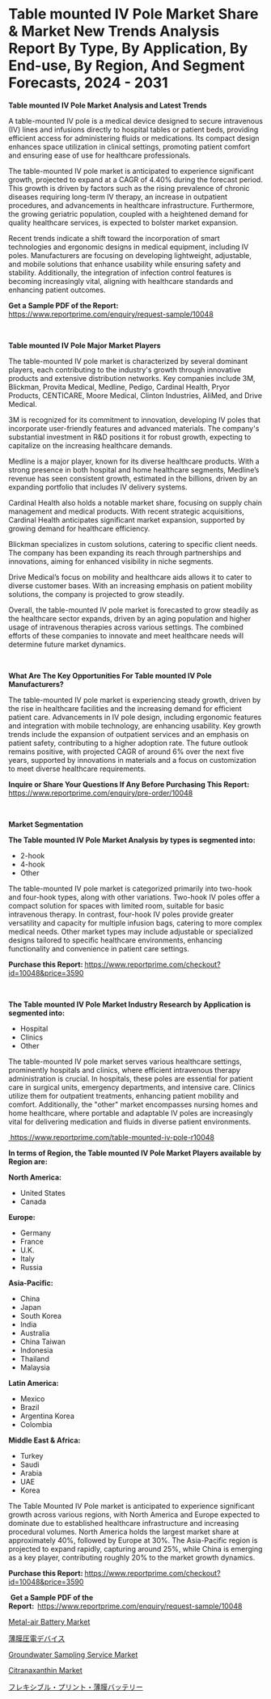 <p><h1>Table mounted IV Pole Market Share & Market New Trends Analysis Report By Type, By Application, By End-use, By Region, And Segment Forecasts, 2024 - 2031</h1></p><p><strong>Table mounted IV Pole Market Analysis and Latest Trends</strong></p>
<p><p>A table-mounted IV pole is a medical device designed to secure intravenous (IV) lines and infusions directly to hospital tables or patient beds, providing efficient access for administering fluids or medications. Its compact design enhances space utilization in clinical settings, promoting patient comfort and ensuring ease of use for healthcare professionals.</p><p>The table-mounted IV pole market is anticipated to experience significant growth, projected to expand at a CAGR of 4.40% during the forecast period. This growth is driven by factors such as the rising prevalence of chronic diseases requiring long-term IV therapy, an increase in outpatient procedures, and advancements in healthcare infrastructure. Furthermore, the growing geriatric population, coupled with a heightened demand for quality healthcare services, is expected to bolster market expansion.</p><p>Recent trends indicate a shift toward the incorporation of smart technologies and ergonomic designs in medical equipment, including IV poles. Manufacturers are focusing on developing lightweight, adjustable, and mobile solutions that enhance usability while ensuring safety and stability. Additionally, the integration of infection control features is becoming increasingly vital, aligning with healthcare standards and enhancing patient outcomes.</p></p>
<p><strong>Get a Sample PDF of the Report:&nbsp;</strong> <a href="https://www.reportprime.com/enquiry/request-sample/10048">https://www.reportprime.com/enquiry/request-sample/10048</a></p>
<p>&nbsp;</p>
<p><strong>Table mounted IV Pole Major Market Players</strong></p>
<p><p>The table-mounted IV pole market is characterized by several dominant players, each contributing to the industry's growth through innovative products and extensive distribution networks. Key companies include 3M, Blickman, Provita Medical, Medline, Pedigo, Cardinal Health, Pryor Products, CENTICARE, Moore Medical, Clinton Industries, AliMed, and Drive Medical.</p><p>3M is recognized for its commitment to innovation, developing IV poles that incorporate user-friendly features and advanced materials. The company's substantial investment in R&D positions it for robust growth, expecting to capitalize on the increasing healthcare demands.</p><p>Medline is a major player, known for its diverse healthcare products. With a strong presence in both hospital and home healthcare segments, Medline’s revenue has seen consistent growth, estimated in the billions, driven by an expanding portfolio that includes IV delivery systems.</p><p>Cardinal Health also holds a notable market share, focusing on supply chain management and medical products. With recent strategic acquisitions, Cardinal Health anticipates significant market expansion, supported by growing demand for healthcare efficiency.</p><p>Blickman specializes in custom solutions, catering to specific client needs. The company has been expanding its reach through partnerships and innovations, aiming for enhanced visibility in niche segments.</p><p>Drive Medical’s focus on mobility and healthcare aids allows it to cater to diverse customer bases. With an increasing emphasis on patient mobility solutions, the company is projected to grow steadily.</p><p>Overall, the table-mounted IV pole market is forecasted to grow steadily as the healthcare sector expands, driven by an aging population and higher usage of intravenous therapies across various settings. The combined efforts of these companies to innovate and meet healthcare needs will determine future market dynamics.</p></p>
<p>&nbsp;</p>
<p><strong>What Are The Key Opportunities For Table mounted IV Pole Manufacturers?</strong></p>
<p><p>The table-mounted IV pole market is experiencing steady growth, driven by the rise in healthcare facilities and the increasing demand for efficient patient care. Advancements in IV pole design, including ergonomic features and integration with mobile technology, are enhancing usability. Key growth trends include the expansion of outpatient services and an emphasis on patient safety, contributing to a higher adoption rate. The future outlook remains positive, with projected CAGR of around 6% over the next five years, supported by innovations in materials and a focus on customization to meet diverse healthcare requirements.</p></p>
<p><strong>Inquire or Share Your Questions If Any Before Purchasing This Report:</strong> <a href="https://www.reportprime.com/enquiry/pre-order/10048">https://www.reportprime.com/enquiry/pre-order/10048</a></p>
<p>&nbsp;</p>
<p><strong>Market Segmentation</strong></p>
<p><strong>The Table mounted IV Pole Market Analysis by types is segmented into:</strong></p>
<p><ul><li>2-hook</li><li>4-hook</li><li>Other</li></ul></p>
<p><p>The table-mounted IV pole market is categorized primarily into two-hook and four-hook types, along with other variations. Two-hook IV poles offer a compact solution for spaces with limited room, suitable for basic intravenous therapy. In contrast, four-hook IV poles provide greater versatility and capacity for multiple infusion bags, catering to more complex medical needs. Other market types may include adjustable or specialized designs tailored to specific healthcare environments, enhancing functionality and convenience in patient care settings.</p></p>
<p><strong>Purchase this Report:&nbsp;</strong><a href="https://www.reportprime.com/checkout?id=10048&price=3590">https://www.reportprime.com/checkout?id=10048&price=3590</a></p>
<p>&nbsp;</p>
<p><strong>The Table mounted IV Pole Market Industry Research by Application is segmented into:</strong></p>
<p><ul><li>Hospital</li><li>Clinics</li><li>Other</li></ul></p>
<p><p>The table-mounted IV pole market serves various healthcare settings, prominently hospitals and clinics, where efficient intravenous therapy administration is crucial. In hospitals, these poles are essential for patient care in surgical units, emergency departments, and intensive care. Clinics utilize them for outpatient treatments, enhancing patient mobility and comfort. Additionally, the "other" market encompasses nursing homes and home healthcare, where portable and adaptable IV poles are increasingly vital for delivering medication and fluids in diverse patient environments.</p></p>
<p><a href="https://www.reportprime.com/table-mounted-iv-pole-r10048">&nbsp;https://www.reportprime.com/table-mounted-iv-pole-r10048</a></p>
<p><strong>In terms of Region, the Table mounted IV Pole Market Players available by Region are:</strong></p>
<p>
    <p> <strong> North America: </strong>
        <ul>
            <li>United States</li>
            <li>Canada</li>
        </ul>
        </p> 
    <p> <strong> Europe: </strong>
        <ul>
            <li>Germany</li>
            <li>France</li>
            <li>U.K.</li>
            <li>Italy</li>
            <li>Russia</li>
        </ul>
        </p> 
    <p> <strong> Asia-Pacific: </strong>
        <ul>
            <li>China</li>
            <li>Japan</li>
            <li>South Korea</li>
            <li>India</li>
            <li>Australia</li>
            <li>China Taiwan</li>
            <li>Indonesia</li>
            <li>Thailand</li>
            <li>Malaysia</li>
        </ul>
        </p> 
    <p> <strong> Latin America: </strong>
        <ul>
            <li>Mexico</li>
            <li>Brazil</li>
            <li>Argentina Korea</li>
            <li>Colombia</li>
        </ul>
        </p> 
    <p> <strong> Middle East & Africa: </strong>
        <ul>
            <li>Turkey</li>
            <li>Saudi</li>
            <li>Arabia</li>
            <li>UAE</li>
            <li>Korea</li>
        </ul>
    </p>
    </p>
<p><p>The Table Mounted IV Pole market is anticipated to experience significant growth across various regions, with North America and Europe expected to dominate due to established healthcare infrastructure and increasing procedural volumes. North America holds the largest market share at approximately 40%, followed by Europe at 30%. The Asia-Pacific region is projected to expand rapidly, capturing around 25%, while China is emerging as a key player, contributing roughly 20% to the market growth dynamics.</p></p>
<p><strong>Purchase this Report: </strong><a href="https://www.reportprime.com/checkout?id=10048&price=3590">https://www.reportprime.com/checkout?id=10048&price=3590</a></p>
<p>&nbsp;<strong>Get a Sample PDF of the Report:&nbsp;&nbsp;</strong><a href="https://www.reportprime.com/enquiry/request-sample/10048">https://www.reportprime.com/enquiry/request-sample/10048</a></p>
<p><strong></strong></p>
<p><p><a href="https://medium.com/@nettieboyle39/the-metal-air-battery-market-prioritizes-cost-control-and-efficiency-enhancement-eb34824b9b57">Metal-air Battery Market</a></p><p><a href="https://medium.com/@harper17bmoles/thin-film-piezoelectric-devices-market-%E3%81%AE%E3%82%B0%E3%83%AD%E3%83%BC%E3%83%90%E3%83%AB%E5%B8%82%E5%A0%B4%E6%A6%82%E8%A6%81%E3%81%AF-%E4%B8%96%E7%95%8C%E3%81%8A%E3%82%88%E3%81%B3%E4%B8%BB%E8%A6%81%E5%B8%82%E5%A0%B4%E3%81%AB%E3%81%8A%E3%81%91%E3%82%8B%E6%A5%AD%E7%95%8C%E3%81%AB%E5%BD%B1%E9%9F%BF%E3%82%92%E4%B8%8E%E3%81%88%E3%82%8B%E4%B8%BB%E8%A6%81%E3%81%AA%E3%83%88%E3%83%AC%E3%83%B3%E3%83%89%E3%81%AB%E3%81%A4%E3%81%84%E3%81%A6-%E7%8B%AC%E8%87%AA%E3%81%AE%E8%A6%96%E7%82%B9%E3%82%92%E6%8F%90%E4%BE%9B%E3%81%97%E3%81%BE%E3%81%99-acc30be9e0ce">薄膜圧電デバイス</a></p><p><a href="https://issuu.com/reportprime-2/docs/groundwater-sampling-service-market_e036187fa4af12">Groundwater Sampling Service Market</a></p><p><a href="https://www.linkedin.com/pulse/how-regions-adapting-citranaxanthin-market-global-trends-overview-9dqmf?trackingId=B2tXPcRpQa6D3Nn7ghUgQA%3D%3D">Citranaxanthin Market</a></p><p><a href="https://medium.com/@mandysw5k1a/flexible-printed-and-thin-film-battery-market-%E3%81%AF-%E3%82%B3%E3%82%B9%E3%83%88%E7%AE%A1%E7%90%86%E3%81%A8%E5%8A%B9%E7%8E%87%E5%90%91%E4%B8%8A%E3%82%92%E5%84%AA%E5%85%88%E3%81%97%E3%81%BE%E3%81%99-%E3%81%95%E3%82%89%E3%81%AB-%E5%A0%B1%E5%91%8A%E6%9B%B8%E3%81%AF%E5%B8%82%E5%A0%B4%E3%81%AE%E9%9C%80%E8%A6%81%E9%9D%A2%E3%81%A8%E4%BE%9B%E7%B5%A6%E9%9D%A2%E3%81%AE%E4%B8%A1%E6%96%B9%E3%82%92%E3%82%AB%E3%83%90%E3%83%BC%E3%81%97%E3%81%A6%E3%81%84%E3%81%BE%E3%81%99-c2566e7a4aab">フレキシブル・プリント・薄膜バッテリー</a></p></p>
